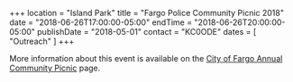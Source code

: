 +++
location = "Island Park"
title = "Fargo Police Community Picnic 2018"
date = "2018-06-26T17:00:00-05:00"
endTime = "2018-06-26T20:00:00-05:00"
publishDate = "2018-05-01"
contact = "KC0ODE"
dates = [ "Outreach" ]
+++
<!--
The RRRA Communications Trailer will be set up to promote Amateur Radio.
Set up time is 3pm.
-->
More information about this event is available on the
[City of Fargo Annual Community Picnic](http://fargond.gov/city-government/departments/police/community-programs/annual-community-picnic)
page.

